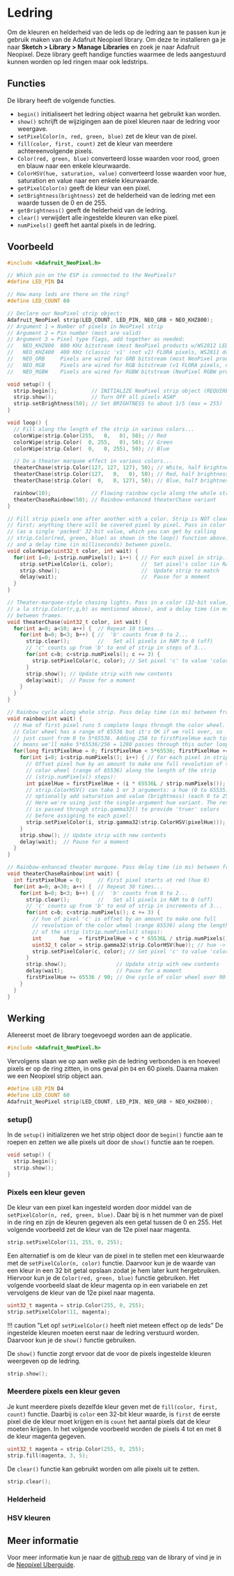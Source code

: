 # Ledring

Om de kleuren en helderheid van de leds op de ledring aan te passen kun je gebruik maken van de Adafruit Neopixel library. Om deze te installeren ga je naar **Sketch > Library > Manage Libraries** en zoek je naar Adafruit Neopixel. Deze library geeft handige functies waarmee de leds aangestuurd kunnen worden op led ringen maar ook ledstrips.

## Functies
De library heeft de volgende functies.

  - `begin()` initialiseert het ledring object waarna het gebruikt kan worden.
  - `show()` schrijft de wijzigingen aan de pixel kleuren naar de ledring voor weergave.
  - `setPixelColor(n, red, green, blue)` zet de kleur van de pixel.
  - `fill(color, first, count)` zet de kleur van meerdere achtereenvolgende pixels.
  - `Color(red, green, blue)` converteerd losse waarden voor rood, groen en blauw naar een enkele kleurwaarde.
  - `ColorHSV(hue, saturation, value)` converteerd losse waarden voor hue, saturation en value naar een enkele kleurwaarde.
  - `getPixelColor(n)` geeft de kleur van een pixel.
  - `setBrightness(brightness)` zet de helderheid van de ledring met een waarde tussen de 0 en de 255.
  - `getBrightness()` geeft de helderheid van de ledring.
  - `clear()` verwijdert alle ingestelde kleuren van elke pixel.
  - `numPixels()` geeft het aantal pixels in de ledring.

## Voorbeeld
```c++
#include <Adafruit_NeoPixel.h>

// Which pin on the ESP is connected to the NeoPixels?
#define LED_PIN D4

// How many leds are there on the ring?
#define LED_COUNT 60

// Declare our NeoPixel strip object:
Adafruit_NeoPixel strip(LED_COUNT, LED_PIN, NEO_GRB + NEO_KHZ800);
// Argument 1 = Number of pixels in NeoPixel strip
// Argument 2 = Pin number (most are valid)
// Argument 3 = Pixel type flags, add together as needed:
//   NEO_KHZ800  800 KHz bitstream (most NeoPixel products w/WS2812 LEDs)
//   NEO_KHZ400  400 KHz (classic 'v1' (not v2) FLORA pixels, WS2811 drivers)
//   NEO_GRB     Pixels are wired for GRB bitstream (most NeoPixel products)
//   NEO_RGB     Pixels are wired for RGB bitstream (v1 FLORA pixels, not v2)
//   NEO_RGBW    Pixels are wired for RGBW bitstream (NeoPixel RGBW products)

void setup() {
  strip.begin();           // INITIALIZE NeoPixel strip object (REQUIRED)
  strip.show();            // Turn OFF all pixels ASAP
  strip.setBrightness(50); // Set BRIGHTNESS to about 1/5 (max = 255)
}

void loop() {
  // Fill along the length of the strip in various colors...
  colorWipe(strip.Color(255,   0,   0), 50); // Red
  colorWipe(strip.Color(  0, 255,   0), 50); // Green
  colorWipe(strip.Color(  0,   0, 255), 50); // Blue

  // Do a theater marquee effect in various colors...
  theaterChase(strip.Color(127, 127, 127), 50); // White, half brightness
  theaterChase(strip.Color(127,   0,   0), 50); // Red, half brightness
  theaterChase(strip.Color(  0,   0, 127), 50); // Blue, half brightness

  rainbow(10);             // Flowing rainbow cycle along the whole strip
  theaterChaseRainbow(50); // Rainbow-enhanced theaterChase variant
}

// Fill strip pixels one after another with a color. Strip is NOT cleared
// first; anything there will be covered pixel by pixel. Pass in color
// (as a single 'packed' 32-bit value, which you can get by calling
// strip.Color(red, green, blue) as shown in the loop() function above),
// and a delay time (in milliseconds) between pixels.
void colorWipe(uint32_t color, int wait) {
  for(int i=0; i<strip.numPixels(); i++) { // For each pixel in strip...
    strip.setPixelColor(i, color);         //  Set pixel's color (in RAM)
    strip.show();                          //  Update strip to match
    delay(wait);                           //  Pause for a moment
  }
}

// Theater-marquee-style chasing lights. Pass in a color (32-bit value,
// a la strip.Color(r,g,b) as mentioned above), and a delay time (in ms)
// between frames.
void theaterChase(uint32_t color, int wait) {
  for(int a=0; a<10; a++) {  // Repeat 10 times...
    for(int b=0; b<3; b++) { //  'b' counts from 0 to 2...
      strip.clear();         //   Set all pixels in RAM to 0 (off)
      // 'c' counts up from 'b' to end of strip in steps of 3...
      for(int c=b; c<strip.numPixels(); c += 3) {
        strip.setPixelColor(c, color); // Set pixel 'c' to value 'color'
      }
      strip.show(); // Update strip with new contents
      delay(wait);  // Pause for a moment
    }
  }
}

// Rainbow cycle along whole strip. Pass delay time (in ms) between frames.
void rainbow(int wait) {
  // Hue of first pixel runs 5 complete loops through the color wheel.
  // Color wheel has a range of 65536 but it's OK if we roll over, so
  // just count from 0 to 5*65536. Adding 256 to firstPixelHue each time
  // means we'll make 5*65536/256 = 1280 passes through this outer loop:
  for(long firstPixelHue = 0; firstPixelHue < 5*65536; firstPixelHue += 256) {
    for(int i=0; i<strip.numPixels(); i++) { // For each pixel in strip...
      // Offset pixel hue by an amount to make one full revolution of the
      // color wheel (range of 65536) along the length of the strip
      // (strip.numPixels() steps):
      int pixelHue = firstPixelHue + (i * 65536L / strip.numPixels());
      // strip.ColorHSV() can take 1 or 3 arguments: a hue (0 to 65535) or
      // optionally add saturation and value (brightness) (each 0 to 255).
      // Here we're using just the single-argument hue variant. The result
      // is passed through strip.gamma32() to provide 'truer' colors
      // before assigning to each pixel:
      strip.setPixelColor(i, strip.gamma32(strip.ColorHSV(pixelHue)));
    }
    strip.show(); // Update strip with new contents
    delay(wait);  // Pause for a moment
  }
}

// Rainbow-enhanced theater marquee. Pass delay time (in ms) between frames.
void theaterChaseRainbow(int wait) {
  int firstPixelHue = 0;     // First pixel starts at red (hue 0)
  for(int a=0; a<30; a++) {  // Repeat 30 times...
    for(int b=0; b<3; b++) { //  'b' counts from 0 to 2...
      strip.clear();         //   Set all pixels in RAM to 0 (off)
      // 'c' counts up from 'b' to end of strip in increments of 3...
      for(int c=b; c<strip.numPixels(); c += 3) {
        // hue of pixel 'c' is offset by an amount to make one full
        // revolution of the color wheel (range 65536) along the length
        // of the strip (strip.numPixels() steps):
        int      hue   = firstPixelHue + c * 65536L / strip.numPixels();
        uint32_t color = strip.gamma32(strip.ColorHSV(hue)); // hue -> RGB
        strip.setPixelColor(c, color); // Set pixel 'c' to value 'color'
      }
      strip.show();                // Update strip with new contents
      delay(wait);                 // Pause for a moment
      firstPixelHue += 65536 / 90; // One cycle of color wheel over 90 frames
    }
  }
}
```

## Werking
Allereerst moet de library toegevoegd worden aan de applicatie.
```c++
#include <Adafruit_NeoPixel.h>
```

Vervolgens slaan we op aan welke pin de ledring verbonden is en hoeveel pixels er op de ring zitten, in ons geval pin `D4` en 60 pixels. Daarna maken we een Neopixel strip object aan.
```c++
#define LED_PIN D4
#define LED_COUNT 60
Adafruit_NeoPixel strip(LED_COUNT, LED_PIN, NEO_GRB + NEO_KHZ800);
```

### setup()
In de `setup()` initializeren we het strip object door de `begin()` functie aan te roepen en zetten we alle pixels uit door de `show()` functie aan te roepen.
```c++
void setup() {
  strip.begin();
  strip.show();
}
```

### Pixels een kleur geven
De kleur van een pixel kan ingesteld worden door middel van de `setPixelColor(n, red, green, blue)`. Daar bij is n het nummer van de pixel in de ring en zijn de kleuren gegeven als een getal tussen de 0 en 255. Het volgende voorbeeld zet de kleur van de 12e pixel naar magenta.
```c++
strip.setPixelColor(11, 255, 0, 255);
```

Een alternatief is om de kleur van de pixel in te stellen met een kleurwaarde met de `setPixelColor(n, color)` functie. Daarvoor kun je de waarde van een kleur in een 32 bit getal opslaan zodat je hem later kunt hergebruiken. Hiervoor kun je de `Color(red, green, blue)` functie gebruiken. Het volgende voorbeeld slaat de kleur magenta op in een variabele en zet vervolgens de kleur van de 12e pixel naar magenta.
```c++
uint32_t magenta = strip.Color(255, 0, 255);
strip.setPixelColor(11, magenta);
```

!!! caution "Let op! `setPixelColor()` heeft niet meteen effect op de leds"
    De ingestelde kleuren moeten eerst naar de ledring verstuurd worden. Daarvoor kun je de `show()` functie gebruiken.

De `show()` functie zorgt ervoor dat de voor de pixels ingestelde kleuren weergeven op de ledring.
```c++
strip.show();
```

### Meerdere pixels een kleur geven
Je kunt meerdere pixels dezelfde kleur geven met de `fill(color, first, count)` functie. Daarbij is `color` een 32-bit kleur waarde, is `first` de eerste pixel die de kleur moet krijgen en is `count` het aantal pixels dat de kleur moeten krijgen. In het volgende voorbeeld worden de pixels 4 tot en met 8 de kleur magenta gegeven.
```c++
uint32_t magenta = strip.Color(255, 0, 255);
strip.fill(magenta, 3, 5);
```

De `clear()` functie kan gebruikt worden om alle pixels uit te zetten.
```c++
strip.clear();
```

### Helderheid

### HSV kleuren

## Meer informatie
Voor meer informatie kun je naar de [github repo](https://github.com/adafruit/Adafruit_NeoPixel) van de library of vind je in de [Neopixel Uberguide](https://learn.adafruit.com/adafruit-neopixel-uberguide/arduino-library-use).
